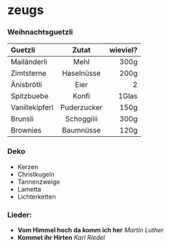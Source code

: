 # zeugs
### Weihnachtsguetzli
|Guetzli|Zutat|wieviel?|
|:------------------| :------------: | ------------:|
|Mailänderli| Mehl | 300g |
|Zimtsterne|Haselnüsse|200g|
|Änisbrötli|Eier|2|
|Spitzbuebe|Konfi|1Glas|
|Vanillekipferl|Puderzucker|150g|
|Brunsli|Schoggiiii|300g|
|Brownies|Baumnüsse|120g|

### Deko
* Kerzen
* Christkugeln
* Tannenzweige
* Lametta
* Lichterketten

### Lieder:
* **Vom Himmel hoch da komm ich her** *Martin Luther*
* **Kommet ihr Hirten** *Karl Riedel*
